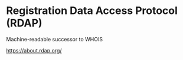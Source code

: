 # Registration Data Access Protocol (RDAP)

Machine-readable successor to WHOIS

https://about.rdap.org/
